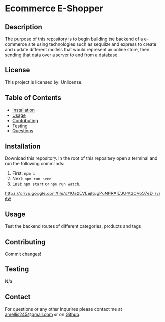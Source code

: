 # **Ecommerce E-Shopper**

## Description

The purpose of this repository is to begin building the backend of a e-commerce site using technologies such as sequilze and express to create and update different models that would represent an online store, then sending that data over a server to and from a database.

## License

This project is licensed by: Unlicense.

## Table of Contents

- [Installation](#installation)
- [Usage](#usage)
- [Contributing](#contributing)
- [Testing](#testing)
- [Questions](#questions)

## Installation

Download this repository. In the root of this repository open a terminal and run the following commands:

1. First: `npm i`
2. Next: `npm run seed`
3. Last: `npm start` or `npm run watch`.

https://drive.google.com/file/d/1Oa2EVEajKqgPuNNRXlESU4tSCVoS7eD-/view

## Usage

Test the backend routes of different categories, products and tags

## Contributing

Commit changes!

## Testing

N/a

## Contact

For questions or any other inqurires please contact me at amellis245@gmail.com
or on [Github](https://www.github.com/aellis07).
